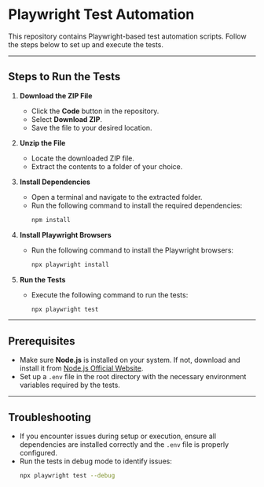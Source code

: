 # Playwright Test Automation

This repository contains Playwright-based test automation scripts. Follow the steps below to set up and execute the tests.

---

## Steps to Run the Tests

1. **Download the ZIP File**
   - Click the **Code** button in the repository.
   - Select **Download ZIP**.
   - Save the file to your desired location.

2. **Unzip the File**
   - Locate the downloaded ZIP file.
   - Extract the contents to a folder of your choice.

3. **Install Dependencies**
   - Open a terminal and navigate to the extracted folder.
   - Run the following command to install the required dependencies:
     ```bash
     npm install
     ```

4. **Install Playwright Browsers**
   - Run the following command to install the Playwright browsers:
     ```bash
     npx playwright install
     ```

5. **Run the Tests**
   - Execute the following command to run the tests:
     ```bash
     npx playwright test
     ```

---

## Prerequisites

- Make sure **Node.js** is installed on your system. If not, download and install it from [Node.js Official Website](https://nodejs.org/).
- Set up a `.env` file in the root directory with the necessary environment variables required by the tests.

---

## Troubleshooting

- If you encounter issues during setup or execution, ensure all dependencies are installed correctly and the `.env` file is properly configured.
- Run the tests in debug mode to identify issues:
  ```bash
  npx playwright test --debug
